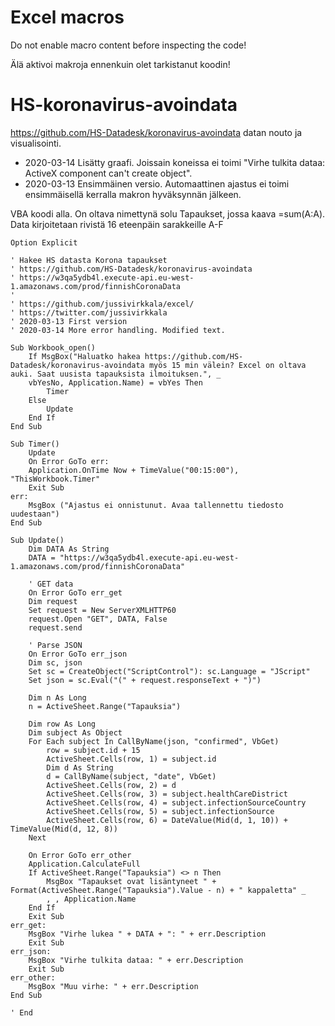 # Excel macros

Do not enable macro content before inspecting the code!

Älä aktivoi makroja ennenkuin olet tarkistanut koodin!

# HS-koronavirus-avoindata

https://github.com/HS-Datadesk/koronavirus-avoindata datan nouto ja visualisointi.

- 2020-03-14 Lisätty graafi. Joissain koneissa ei toimi "Virhe tulkita dataa: ActiveX component can't create object".
- 2020-03-13 Ensimmäinen versio. Automaattinen ajastus ei toimi ensimmäisellä kerralla makron hyväksynnän jälkeen.

VBA koodi alla. On oltava nimettynä solu Tapaukset, jossa kaava =sum(A:A). Data kirjoitetaan rivistä 16 eteenpäin sarakkeille A-F
```
Option Explicit

' Hakee HS datasta Korona tapaukset
' https://github.com/HS-Datadesk/koronavirus-avoindata
' https://w3qa5ydb4l.execute-api.eu-west-1.amazonaws.com/prod/finnishCoronaData
'
' https://github.com/jussivirkkala/excel/
' https://twitter.com/jussivirkkala
' 2020-03-13 First version
' 2020-03-14 More error handling. Modified text.

Sub Workbook_open()
    If MsgBox("Haluatko hakea https://github.com/HS-Datadesk/koronavirus-avoindata myös 15 min välein? Excel on oltava auki. Saat uusista tapauksista ilmoituksen.", _
    vbYesNo, Application.Name) = vbYes Then
        Timer
    Else
        Update
    End If
End Sub

Sub Timer()
    Update
    On Error GoTo err:
    Application.OnTime Now + TimeValue("00:15:00"), "ThisWorkbook.Timer"
    Exit Sub
err:
    MsgBox ("Ajastus ei onnistunut. Avaa tallennettu tiedosto uudestaan")
End Sub

Sub Update()
    Dim DATA As String
    DATA = "https://w3qa5ydb4l.execute-api.eu-west-1.amazonaws.com/prod/finnishCoronaData"
    
    ' GET data
    On Error GoTo err_get
    Dim request
    Set request = New ServerXMLHTTP60
    request.Open "GET", DATA, False
    request.send

    ' Parse JSON
    On Error GoTo err_json
    Dim sc, json
    Set sc = CreateObject("ScriptControl"): sc.Language = "JScript"
    Set json = sc.Eval("(" + request.responseText + ")")
    
    Dim n As Long
    n = ActiveSheet.Range("Tapauksia")
        
    Dim row As Long
    Dim subject As Object
    For Each subject In CallByName(json, "confirmed", VbGet)
        row = subject.id + 15
        ActiveSheet.Cells(row, 1) = subject.id
        Dim d As String
        d = CallByName(subject, "date", VbGet)
        ActiveSheet.Cells(row, 2) = d
        ActiveSheet.Cells(row, 3) = subject.healthCareDistrict
        ActiveSheet.Cells(row, 4) = subject.infectionSourceCountry
        ActiveSheet.Cells(row, 5) = subject.infectionSource
        ActiveSheet.Cells(row, 6) = DateValue(Mid(d, 1, 10)) + TimeValue(Mid(d, 12, 8))
    Next

    On Error GoTo err_other
    Application.CalculateFull
    If ActiveSheet.Range("Tapauksia") <> n Then
        MsgBox "Tapaukset ovat lisäntyneet " + Format(ActiveSheet.Range("Tapauksia").Value - n) + " kappaletta" _
        , , Application.Name
    End If
    Exit Sub
err_get:
    MsgBox "Virhe lukea " + DATA + ": " + err.Description
    Exit Sub
err_json:
    MsgBox "Virhe tulkita dataa: " + err.Description
    Exit Sub
err_other:
    MsgBox "Muu virhe: " + err.Description
End Sub

' End
```
